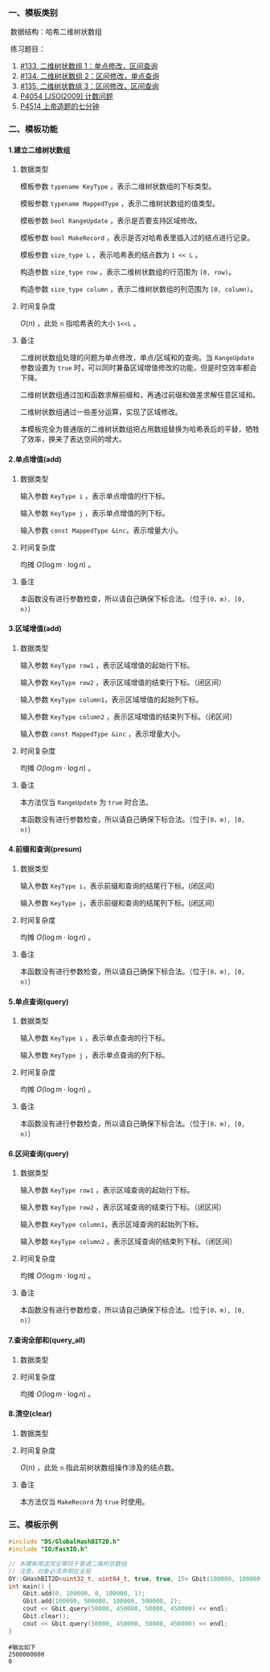 ### 一、模板类别

​	数据结构：哈希二维树状数组

​	练习题目：

1. [#133. 二维树状数组 1：单点修改，区间查询](https://loj.ac/p/133)
2. [#134. 二维树状数组 2：区间修改，单点查询](https://loj.ac/p/134)
3. [#135. 二维树状数组 3：区间修改，区间查询](https://loj.ac/p/135)
4. [P4054 [JSOI2009] 计数问题](https://www.luogu.com.cn/problem/P4054)
5. [P4514 上帝造题的七分钟](https://www.luogu.com.cn/problem/P4514)



### 二、模板功能

#### 1.建立二维树状数组

1. 数据类型

   模板参数 `typename KeyType` ，表示二维树状数组的下标类型。

   模板参数 `typename MappedType` ，表示二维树状数组的值类型。

   模板参数 `bool RangeUpdate`​ ，表示是否要支持区域修改。

   模板参数 `bool MakeRecord` ，表示是否对哈希表里插入过的结点进行记录。

   模板参数 `size_type L`​ ，表示哈希表的结点数为 `1 << L` 。

   构造参数 `size_type row` ，表示二维树状数组的行范围为 `[0, row)`。

   构造参数 `size_type column` ，表示二维树状数组的列范围为 `[0, column)`。

2. 时间复杂度

    $O(n)$ ，此处 `n` 指哈希表的大小 `1<<L` 。

3. 备注

   二维树状数组处理的问题为单点修改，单点/区域和的查询。当 `RangeUpdate` 参数设置为 `true` 时，可以同时兼备区域增值修改的功能，但是时空效率都会下降。
   
   二维树状数组通过加和函数求解前缀和，再通过前缀和做差求解任意区域和。

   二维树状数组通过一些差分运算，实现了区域修改。
   
   本模板完全为普通版的二维树状数组把占用数组替换为哈希表后的平替，牺牲了效率，换来了表达空间的增大。


#### 2.单点增值(add)

1. 数据类型

   输入参数 `KeyType i​` ，表示单点增值的行下标。
   
   输入参数 `KeyType j​` ，表示单点增值的列下标。

   输入参数 `const MappedType &inc​` ，表示增量大小。

2. 时间复杂度

   均摊 $O(\log m \cdot \log n)$ 。

3. 备注

   本函数没有进行参数检查，所以请自己确保下标合法。（位于`[0，m), [0, n)`）


#### 3.区域增值(add)

1. 数据类型

   输入参数 `KeyType row1` ，表示区域增值的起始行下标。

   输入参数 `KeyType row2` ，表示区域增值的结束行下标。（闭区间）

   输入参数 `KeyType column1​` ，表示区域增值的起始列下标。

   输入参数 `KeyType column2` ，表示区域增值的结束列下标。（闭区间）

   输入参数 `const MappedType &inc` ，表示增量大小。

2. 时间复杂度

   均摊 $O(\log m\cdot\log n)$ 。

3. 备注

   本方法仅当 `RangeUpdate` 为 `true` 时合法。

   本函数没有进行参数检查，所以请自己确保下标合法。（位于`[0，m), [0, n)`）
   
#### 4.前缀和查询(presum)

1. 数据类型
   
   输入参数 `KeyType i`，表示前缀和查询的结尾行下标。(闭区间)

   输入参数 `KeyType j`，表示前缀和查询的结尾列下标。(闭区间)

2. 时间复杂度

   均摊 $O(\log m\cdot\log n)$ 。

3. 备注

   本函数没有进行参数检查，所以请自己确保下标合法。（位于`[0，m), [0, n)`）


#### 5.单点查询(query)

1. 数据类型
   
   输入参数 `KeyType i` ，表示单点查询的行下标。

   输入参数 `KeyType j` ，表示单点查询的列下标。

2. 时间复杂度

   均摊 $O(\log m\cdot\log n)$ 。

3. 备注

   本函数没有进行参数检查，所以请自己确保下标合法。（位于`[0，m), [0, n)`）


#### 6.区间查询(query)

1. 数据类型
   
   输入参数 `KeyType row1` ，表示区域查询的起始行下标。

   输入参数 `KeyType row2` ，表示区域查询的结束行下标。（闭区间）

   输入参数 `KeyType column1​` ，表示区域查询的起始列下标。

   输入参数 `KeyType column2` ，表示区域查询的结束列下标。（闭区间）

2. 时间复杂度

   均摊 $O(\log m\cdot\log n)$ 。
   
3. 备注

   本函数没有进行参数检查，所以请自己确保下标合法。（位于`[0，m), [0, n)`）


#### 7.查询全部和(query_all)

1. 数据类型

2. 时间复杂度

   均摊 $O(\log m\cdot\log n)$ 。


#### 8.清空(clear)

1. 数据类型

2. 时间复杂度

    $O(n)$ ，此处 `n` 指此前树状数组操作涉及的结点数。

3. 备注

   本方法仅当 `MakeRecord` 为 `true` 时使用。


### 三、模板示例

```c++
#include "DS/GlobalHashBIT2D.h"
#include "IO/FastIO.h"

// 本模板用法完全等同于普通二维树状数组
// 注意，对象必须声明在全局
OY::GHashBIT2D<uint32_t, uint64_t, true, true, 15> Gbit(100000, 100000);
int main() {
    Gbit.add(0, 100000, 0, 100000, 1);
    Gbit.add(100000, 500000, 100000, 500000, 2);
    cout << Gbit.query(50000, 450000, 50000, 450000) << endl;
    Gbit.clear();
    cout << Gbit.query(50000, 450000, 50000, 450000) << endl;
}
```

```
#输出如下
2500000000
0

```

